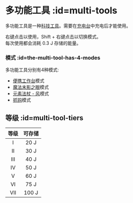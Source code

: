 # 多功能工具 :id=multi-tools

多功能工具是一种[科技工具](/Technical-Gadgets)。需要在[充电台](/Charging-Bench)中充电后才能使用。

右键点击以使用，Shift + 右键点击以切换模式。  
每次使用都会消耗 0.3 J 存储的能量。

### 模式 :id=the-multi-tool-has-4-modes

多功能工具分别有4种模式:

- [便携工作台](/Portable-Crafter)模式
- [魔法末影之眼](/Magic-Eye-of-Ender)模式
- [元素法杖 - 风](/Elemental-Staves)模式
- [抓钩](/Grappling-Hook)模式

## 等级 :id=multi-tool-tiers

| 等级  | 可存储 |
| :---: | :--------------: |
|   I   |       20 J       |
|  II   |       30 J       |
|  III  |       40 J       |
|  IV   |       50 J       |
|   V   |       60 J       |
|  VI   |       75 J       |
|  VII  |      100 J       |
